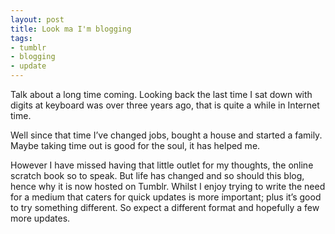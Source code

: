 ```yaml
---
layout: post
title: Look ma I'm blogging
tags:
- tumblr
- blogging
- update
---
```

Talk about a long time coming. Looking back the last time I sat down with digits at keyboard was over three years ago, that is quite a while in Internet time.

Well since that time I’ve changed jobs, bought a house and started a family. Maybe taking time out is good for the soul, it has helped me.

However I have missed having that little outlet for my thoughts, the online scratch book so to speak. But life has changed and so should this blog, hence why it is now hosted on Tumblr. Whilst I enjoy trying to write the need for a medium that caters for quick updates is more important; plus it’s good to try something different.
So expect a different format and hopefully a few more updates.
